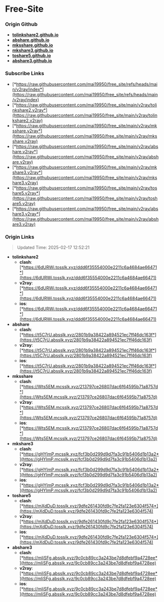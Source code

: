 # Free-Site

### Origin Github

- [**tolinkshare2.github.io**](https://github.com/tolinkshare2/tolinkshare2.github.io)
- [**abshare.github.io**](https://github.com/abshare/abshare.github.io)
- [**mksshare.github.io**](https://github.com/mksshare/mksshare.github.io)
- [**mkshare3.github.io**](https://github.com/mkshare3/mkshare3.github.io)
- [**toshare5.github.io**](https://github.com/toshare5/toshare5.github.io)
- [**abshare3.github.io**](https://github.com/abshare3/abshare3.github.io)

### Subscribe Links

- [*https://raw.githubusercontent.com/mai19950/free_site/refs/heads/main/v2ray/index*](https://raw.githubusercontent.com/mai19950/free_site/refs/heads/main/v2ray/index)
- [*https://raw.githubusercontent.com/mai19950/free_site/main/v2ray/tolinkshare2.v2ray*](https://raw.githubusercontent.com/mai19950/free_site/main/v2ray/tolinkshare2.v2ray)
- [*https://raw.githubusercontent.com/mai19950/free_site/main/v2ray/mksshare.v2ray*](https://raw.githubusercontent.com/mai19950/free_site/main/v2ray/mksshare.v2ray)
- [*https://raw.githubusercontent.com/mai19950/free_site/main/v2ray/abshare.v2ray*](https://raw.githubusercontent.com/mai19950/free_site/main/v2ray/abshare.v2ray)
- [*https://raw.githubusercontent.com/mai19950/free_site/main/v2ray/mkshare3.v2ray*](https://raw.githubusercontent.com/mai19950/free_site/main/v2ray/mkshare3.v2ray)
- [*https://raw.githubusercontent.com/mai19950/free_site/main/v2ray/toshare5.v2ray*](https://raw.githubusercontent.com/mai19950/free_site/main/v2ray/toshare5.v2ray)
- [*https://raw.githubusercontent.com/mai19950/free_site/main/v2ray/abshare3.v2ray*](https://raw.githubusercontent.com/mai19950/free_site/main/v2ray/abshare3.v2ray)

### Origin Links

> Updated Time: 2025-02-17 12:52:21

- **tolinkshare2**
  - **clash**: [*https://6dURWi.tosslk.xyz/ddd6f35554000e2211c6a4684ae66471*](https://6dURWi.tosslk.xyz/ddd6f35554000e2211c6a4684ae66471)
  - **v2ray**: [*https://6dURWi.tosslk.xyz/ddd6f35554000e2211c6a4684ae66471*](https://6dURWi.tosslk.xyz/ddd6f35554000e2211c6a4684ae66471)
  - **ios**: [*https://6dURWi.tosslk.xyz/ddd6f35554000e2211c6a4684ae66471*](https://6dURWi.tosslk.xyz/ddd6f35554000e2211c6a4684ae66471)
- **abshare**
  - **clash**: [*https://t5C7rU.absslk.xyz/2801b9a38422a894521ec7ff46dc163f*](https://t5C7rU.absslk.xyz/2801b9a38422a894521ec7ff46dc163f)
  - **v2ray**: [*https://t5C7rU.absslk.xyz/2801b9a38422a894521ec7ff46dc163f*](https://t5C7rU.absslk.xyz/2801b9a38422a894521ec7ff46dc163f)
  - **ios**: [*https://t5C7rU.absslk.xyz/2801b9a38422a894521ec7ff46dc163f*](https://t5C7rU.absslk.xyz/2801b9a38422a894521ec7ff46dc163f)
- **mksshare**
  - **clash**: [*https://Wts5EM.mcsslk.xyz/213797ce26807dac6f64595b71a8757d*](https://Wts5EM.mcsslk.xyz/213797ce26807dac6f64595b71a8757d)
  - **v2ray**: [*https://Wts5EM.mcsslk.xyz/213797ce26807dac6f64595b71a8757d*](https://Wts5EM.mcsslk.xyz/213797ce26807dac6f64595b71a8757d)
  - **ios**: [*https://Wts5EM.mcsslk.xyz/213797ce26807dac6f64595b71a8757d*](https://Wts5EM.mcsslk.xyz/213797ce26807dac6f64595b71a8757d)
- **mkshare3**
  - **clash**: [*https://gHYlmP.mcsslk.xyz/fcf3b0d299d9d7fa3c91b5406d1b13a2*](https://gHYlmP.mcsslk.xyz/fcf3b0d299d9d7fa3c91b5406d1b13a2)
  - **v2ray**: [*https://gHYlmP.mcsslk.xyz/fcf3b0d299d9d7fa3c91b5406d1b13a2*](https://gHYlmP.mcsslk.xyz/fcf3b0d299d9d7fa3c91b5406d1b13a2)
  - **ios**: [*https://gHYlmP.mcsslk.xyz/fcf3b0d299d9d7fa3c91b5406d1b13a2*](https://gHYlmP.mcsslk.xyz/fcf3b0d299d9d7fa3c91b5406d1b13a2)
- **toshare5**
  - **clash**: [*https://mXdDuD.tosslk.xyz/9dfe261430fd9c7fe2fa123e6304f574*](https://mXdDuD.tosslk.xyz/9dfe261430fd9c7fe2fa123e6304f574)
  - **v2ray**: [*https://mXdDuD.tosslk.xyz/9dfe261430fd9c7fe2fa123e6304f574*](https://mXdDuD.tosslk.xyz/9dfe261430fd9c7fe2fa123e6304f574)
  - **ios**: [*https://mXdDuD.tosslk.xyz/9dfe261430fd9c7fe2fa123e6304f574*](https://mXdDuD.tosslk.xyz/9dfe261430fd9c7fe2fa123e6304f574)
- **abshare3**
  - **clash**: [*https://mIiSFg.absslk.xyz/9c0cb89cc3a243be7d8dfebf9a4728ee*](https://mIiSFg.absslk.xyz/9c0cb89cc3a243be7d8dfebf9a4728ee)
  - **v2ray**: [*https://mIiSFg.absslk.xyz/9c0cb89cc3a243be7d8dfebf9a4728ee*](https://mIiSFg.absslk.xyz/9c0cb89cc3a243be7d8dfebf9a4728ee)
  - **ios**: [*https://mIiSFg.absslk.xyz/9c0cb89cc3a243be7d8dfebf9a4728ee*](https://mIiSFg.absslk.xyz/9c0cb89cc3a243be7d8dfebf9a4728ee)
